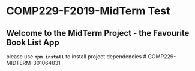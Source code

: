 # COMP229-F2019-MidTerm Test

## Welcome to the MidTerm Project - the Favourite Book List App

please use **`npm install`** to install project dependencies
#   C O M P 2 2 9 - M I D T E R M - 3 0 1 0 6 4 8 3 1  
 